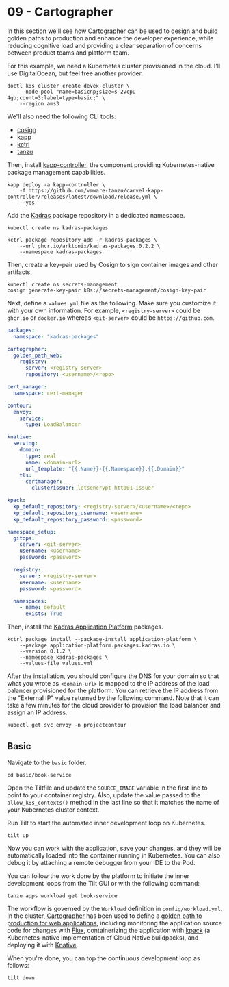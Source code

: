 # 09 - Cartographer

In this section we'll see how [Cartographer](https://cartographer.sh) can be used to design and build golden paths to production and enhance the developer experience, while reducing cognitive load and providing a clear separation of concerns between product teams and platform team.

For this example, we need a Kubernetes cluster provisioned in the cloud. I'll use DigitalOcean, but feel free another provider.

```shell
doctl k8s cluster create devex-cluster \
    --node-pool "name=basicnp;size=s-2vcpu-4gb;count=3;label=type=basic;" \
    --region ams3
```

We'll also need the following CLI tools:

* [cosign](https://docs.sigstore.dev/cosign/installation)
* [kapp](https://carvel.dev/kapp/docs/v0.53.0/install)
* [kctrl](https://carvel.dev/kapp-controller/docs/v0.41.0/install/#installing-kapp-controller-cli-kctrl)
* [tanzu](https://tanzucommunityedition.io/docs/v0.12/cli-installation)

Then, install [kapp-controller](https://carvel.dev/kapp-controller), the component providing Kubernetes-native package management capabilities. 

```shell
kapp deploy -a kapp-controller \
    -f https://github.com/vmware-tanzu/carvel-kapp-controller/releases/latest/download/release.yml \
    --yes
```

Add the [Kadras](https://github.com/arktonix/kadras-packages) package repository in a dedicated namespace.

```shell
kubectl create ns kadras-packages
```

```shell
kctrl package repository add -r kadras-packages \
    --url ghcr.io/arktonix/kadras-packages:0.2.2 \
    --namespace kadras-packages
```

Then, create a key-pair used by Cosign to sign container images and other artifacts.

```shell
kubectl create ns secrets-management
cosign generate-key-pair k8s://secrets-management/cosign-key-pair
```

Next, define a `values.yml` file as the following. Make sure you customize it with your own information.
For example, `<registry-server>` could be `ghcr.io` or `docker.io` whereas `<git-server>` could be `https://github.com`.

```yaml
packages:
  namespace: "kadras-packages"

cartographer:
  golden_path_web:
    registry:
      server: <registry-server>
      repository: <username>/<repo>

cert_manager:
  namespace: cert-manager

contour:
  envoy:
    service:
      type: LoadBalancer

knative:
  serving:
    domain:
      type: real
      name: <domain-url>
      url_template: "{{.Name}}-{{.Namespace}}.{{.Domain}}"
    tls:
      certmanager:
        clusterissuer: letsencrypt-http01-issuer

kpack:
  kp_default_repository: <registry-server>/<username>/<repo>
  kp_default_repository_username: <username>
  kp_default_repository_password: <password>

namespace_setup:
  gitops:
    server: <git-server>
    username: <username>
    password: <password>

  registry: 
    server: <registry-server>
    username: <username>
    password: <password>

  namespaces:
    - name: default
      exists: True
```

Then, install the [Kadras Application Platform](https://github.com/arktonix/kadras-application-platform) packages.

```shell
kctrl package install --package-install application-platform \
    --package application-platform.packages.kadras.io \
    --version 0.1.2 \
    --namespace kadras-packages \
    --values-file values.yml
```

After the installation, you should configure the DNS for your domain so that what you wrote as `<domain-url>` is mapped to the IP address of the load balancer provisioned for the platform. You can retrieve the IP address from the "External IP" value returned by the following command. Note that it can take a few minutes for the cloud provider to provision the load balancer and assign an IP address.

```shell
kubectl get svc envoy -n projectcontour
```

## Basic

Navigate to the `basic` folder.

```shell
cd basic/book-service
```

Open the Tiltfile and update the `SOURCE_IMAGE` variable in the first line to point to your container registry. Also, update the value passed to the `allow_k8s_contexts()` method in the last line so that it matches the name of your Kubernetes cluster context.

Run Tilt to start the automated inner development loop on Kubernetes.

```shell
tilt up
```

Now you can work with the application, save your changes, and they will be automatically loaded into
the container running in Kubernetes. You can also debug it by attaching a remote debugger from your IDE
to the Pod.

You can follow the work done by the platform to initiate the inner development loops from the Tilt GUI or with the following command:

```shell
tanzu apps workload get book-service
```

The workflow is governed by the `Workload` definition in `config/workload.yml`. In the cluster, [Cartographer](https://cartographer.sh) has been used to define a [golden path to production for web applications](https://github.com/arktonix/cartographer-golden-path-web), including monitoring the application source code for changes with [Flux](https://fluxcd.io), containerizing the application with [kpack](https://github.com/pivotal/kpack) (a Kubernetes-native implementation of Cloud Native buildpacks), and deploying it with [Knative](https://knative.dev/docs/).

When you're done, you can top the continuous development loop as follows:

```shell
tilt down
```
